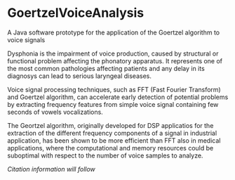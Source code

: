 # GoertzelVoiceAnalysis
A Java software prototype for the application of the Goertzel algorithm to voice signals 

Dysphonia is the impairment of voice production, caused by structural or functional problem affecting the phonatory apparatus. It represents one of the most common pathologies affecting patients and any delay in its diagnosys can lead to serious laryngeal diseases.

Voice signal processing techniques, such as FFT (Fast Fourier Transform) and Goertzel algorithm, can accelerate early detection of potential problems by extracting frequency features from simple voice signal containing few seconds of vowels vocalizations.

The Geortzel algorithm, originally developed for DSP applicatios for the extraction of the different frequency components of a signal in industrial application, has been shown to be more efficient than FFT also in medical applications, where the computational and memory resources could be suboptimal with respect to the number of voice samples to analyze.

_Citation information will follow_
